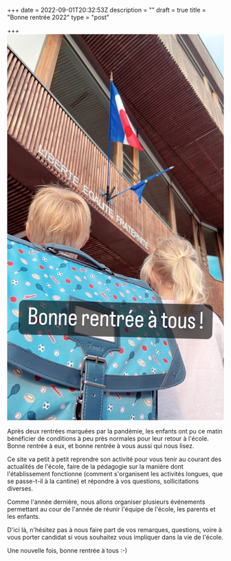 +++
date = 2022-09-01T20:32:53Z
description = ""
draft = true
title = "Bonne rentrée 2022"
type = "post"

+++
![](/c9782b05-0542-4ec9-9446-b0b32ae62275.JPG)

Après deux rentrées marquées par la pandémie, les enfants ont pu ce matin bénéficier de conditions à peu près normales pour leur retour à l'école. Bonne rentrée à eux, et bonne rentrée à vous aussi qui nous lisez. 

Ce site va petit à petit reprendre son activité pour vous tenir au courant des actualités de l'école, faire de la pédagogie sur la manière dont l'établissement fonctionne (comment s'organisent les activités longues, que se passe-t-il à la cantine) et répondre à vos questions, sollicitations diverses. 

Comme l'année dernière, nous allons organiser plusieurs événements permettant au cour de l'année de réunir l'équipe de l'école, les parents et les enfants. 

D'ici là, n'hésitez pas à nous faire part de vos remarques, questions, voire à vous porter candidat si vous souhaitez vous impliquer dans la vie de l'école. 

Une nouvelle fois, bonne rentrée à tous :-)